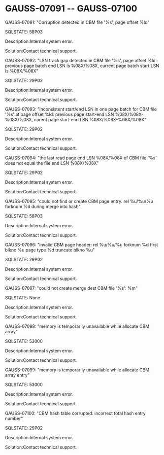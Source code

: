 # GAUSS-07091 -- GAUSS-07100<a name="EN-US_TOPIC_0302073241"></a>

GAUSS-07091: "Corruption detected in CBM file '%s', page offset %ld"

SQLSTATE: 58P03

Description:Internal system error.

Solution:Contact technical support.

GAUSS-07092: "LSN track gap detected in CBM file '%s', page offset %ld: previous page batch end LSN is %08X/%08X, current page batch start LSN is %08X/%08X"

SQLSTATE: 29P02

Description:Internal system error.

Solution:Contact technical support.

GAUSS-07093: "Inconsistent start/end LSN in one page batch for CBM file '%s' at page offset %ld: previous page start-end LSN %08X/%08X-%08X/%08X, curent page start-end LSN %08X/%08X-%08X/%08X"

SQLSTATE: 29P02

Description:Internal system error.

Solution:Contact technical support.

GAUSS-07094: "the last read page end LSN %08X/%08X of CBM file '%s' does not equal the file end LSN %08X/%08X"

SQLSTATE: 29P02

Description:Internal system error.

Solution:Contact technical support.

GAUSS-07095: "could not find or create CBM page entry: rel %u/%u/%u forknum %d during merge into hash"

SQLSTATE: 58P03

Description:Internal system error.

Solution:Contact technical support.

GAUSS-07096: "invalid CBM page header: rel %u/%u/%u forknum %d first blkno %u page type %d truncate blkno %u"

SQLSTATE: 29P02

Description:Internal system error.

Solution:Contact technical support.

GAUSS-07097: "could not create merge dest CBM file '%s': %m"

SQLSTATE: None

Description:Internal system error.

Solution:Contact technical support.

GAUSS-07098: "memory is temporarily unavailable while allocate CBM array"

SQLSTATE: 53000

Description:Internal system error.

Solution:Contact technical support.

GAUSS-07099: "memory is temporarily unavailable while allocate CBM array entry"

SQLSTATE: 53000

Description:Internal system error.

Solution:Contact technical support.

GAUSS-07100: "CBM hash table corrupted: incorrect total hash entry number"

SQLSTATE: 29P02

Description:Internal system error.

Solution:Contact technical support.

